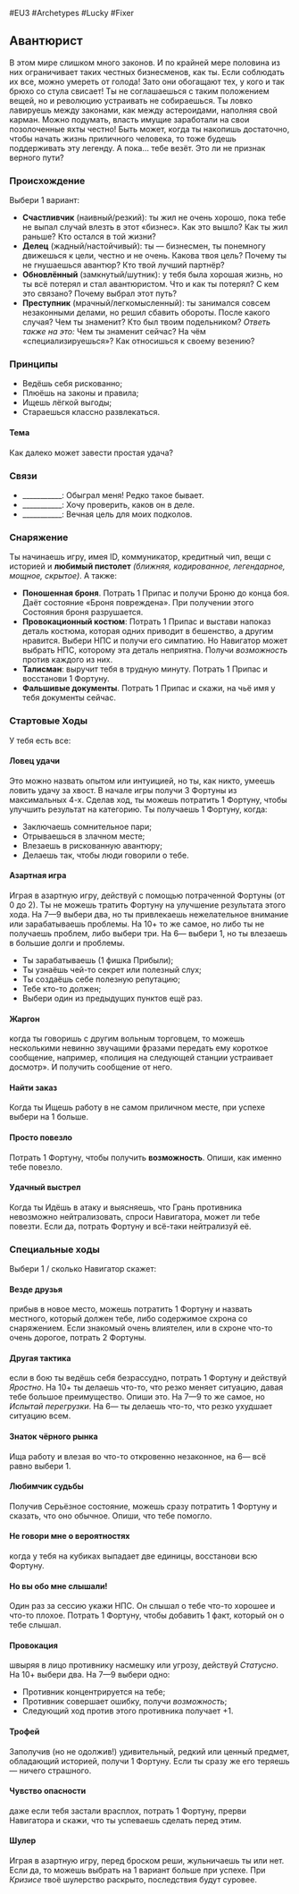 #EU3 #Archetypes #Lucky #Fixer 

## Авантюрист
В этом мире слишком много законов. И по крайней мере половина из них ограничивает таких честных бизнесменов, как ты. Если соблюдать их все, можно умереть от голода! Зато они обогащают тех, у кого и так брюхо со стула свисает! 
Ты не соглашаешься с таким положением вещей, но и революцию устраивать не собираешься. Ты ловко лавируешь между законами, как между астероидами, наполняя свой карман. 
Можно подумать, власть имущие заработали на свои позолоченные яхты честно! Быть может, когда ты накопишь достаточно, чтобы начать жизнь приличного человека, то тоже будешь поддерживать эту легенду. А пока… тебе везёт. Это ли не признак верного пути?

### Происхождение
Выбери 1 вариант:
- **Счастливчик** (наивный/резкий): ты жил не очень хорошо, пока тебе не выпал случай влезть в этот «бизнес». Как это вышло? Как ты жил раньше? Кто остался в той жизни? 
- **Делец** (жадный/настойчивый): ты — бизнесмен, ты понемногу движешься к цели, честно и не очень. Какова твоя цель? Почему ты не гнушаешься авантюр? Кто твой лучший партнёр? 
- **Обновлённый** (замкнутый/шутник): у тебя была хорошая жизнь, но ты всё потерял и стал авантюристом. Что и как ты потерял? С кем это связано? Почему выбрал этот путь? 
- **Преступник** (мрачный/легкомысленный): ты занимался совсем незаконными делами, но решил сбавить обороты. После какого случая? Чем ты знаменит? Кто был твоим подельником? 
*Ответь также на это:* Чем ты знаменит сейчас? На чём «специализируешься»? Как относишься к своему везению? 

### Принципы
- Ведёшь себя рискованно; 
- Плюёшь на законы и правила; 
- Ищешь лёгкой выгоды; 
- Стараешься классно развлекаться.
#### Тема
Как далеко может завести простая удача?

### Связи
- \_\_\_\_\_\_\_\_\_\_\_: Обыграл меня! Редко такое бывает.
- \_\_\_\_\_\_\_\_\_\_\_: Хочу проверить, каков он в деле.
- \_\_\_\_\_\_\_\_\_\_\_: Вечная цель для моих подколов.

### Снаряжение
Ты начинаешь игру, имея ID, коммуникатор, кредитный чип, вещи с историей и **любимый пистолет** *(ближняя, кодированное, легендарное, мощное, скрытое)*. А также: 
- **Поношенная броня**. Потрать 1 Припас и получи Броню до конца боя. Даёт состояние «Броня повреждена». При получении этого Состояния броня разрушается. 
- **Провокационный костюм**: Потрать 1 Припас и выстави напоказ деталь костюма, которая одних приводит в бешенство, а другим нравится. Выбери НПС и получи его симпатию. Но Навигатор может выбрать НПС, которому эта деталь неприятна. Получи *возможность* против каждого из них. 
- **Талисман**: выручит тебя в трудную минуту. Потрать 1 Припас и восстанови 1 Фортуну. 
- **Фальшивые документы**. Потрать 1 Припас и скажи, на чьё имя у тебя документы сейчас.

### Стартовые Ходы
У тебя есть все:
#### Ловец удачи
Это можно назвать опытом или интуицией, но ты, как никто, умеешь ловить удачу за хвост. В начале игры получи 3 Фортуны из максимальных 4-х. Сделав ход, ты можешь потратить 1 Фортуну, чтобы улучшить результат на категорию. Ты получаешь 1 Фортуну, когда: 
- Заключаешь сомнительное пари; 
- Отрываешься в злачном месте; 
- Влезаешь в рискованную авантюру; 
- Делаешь так, чтобы люди говорили о тебе. 
 
#### Азартная игра
Играя в азартную игру, действуй с помощью потраченной Фортуны (от 0 до 2). Ты не можешь тратить Фортуну на улучшение результата этого хода. На 7—9 выбери два, но ты привлекаешь нежелательное внимание или зарабатываешь проблемы. На 10+ то же самое, но либо ты не получаешь проблем, либо выбери три. На 6— выбери 1, но ты влезаешь в большие долги и проблемы. 
- Ты зарабатываешь (1 фишка Прибыли); 
- Ты узнаёшь чей-то секрет или полезный слух; 
- Ты создаёшь себе полезную репутацию; 
- Тебе кто-то должен; 
- Выбери один из предыдущих пунктов ещё раз. 
 
#### Жаргон
когда ты говоришь с другим вольным торговцем, то можешь несколькими невинно звучащими фразами передать ему короткое сообщение, например, «полиция на следующей станции устраивает досмотр». И получить сообщение от него. 

#### Найти заказ
Когда ты Ищешь работу в не самом приличном месте, при успехе выбери на 1 больше. 

#### Просто повезло
Потрать 1 Фортуну, чтобы получить **возможность**. Опиши, как именно тебе повезло. 

#### Удачный выстрел
Когда ты Идёшь в атаку и выясняешь, что Грань противника невозможно нейтрализовать, спроси Навигатора, может ли тебе повезти. Если да, потрать Фортуну и всё-таки нейтрализуй её.


### Специальные ходы
Выбери 1 / сколько Навигатор скажет: 
#### Везде друзья
прибыв в новое место, можешь потратить 1 Фортуну и назвать местного, который должен тебе, либо содержимое схрона со снаряжением. Если знакомый очень влиятелен, или в схроне что-то очень дорогое, потрать 2 Фортуны. 

#### Другая тактика
если в бою ты ведёшь себя безрассудно, потрать 1 Фортуну и действуй *Яростно*. На 10+ ты делаешь что-то, что резко меняет ситуацию, давая тебе большое преимущество. Опиши это. На 7—9 то же самое, но *Испытай перегрузки*. На 6— ты делаешь что-то, что резко ухудшает ситуацию всем. 

#### Знаток чёрного рынка
Ища работу и влезая во что-то откровенно незаконное, на 6— всё равно выбери 1. 

#### Любимчик судьбы
Получив Серьёзное состояние, можешь сразу потратить 1 Фортуну и сказать, что оно обычное. Опиши, что тебе помогло. 

#### Не говори мне о вероятностях
когда у тебя на кубиках выпадает две единицы, восстанови всю Фортуну. 

#### Но вы обо мне слышали!
Один раз за сессию укажи НПС. Он слышал о тебе что-то хорошее и что-то плохое. Потрать 1 Фортуну, чтобы добавить 1 факт, который он о тебе слышал. 

#### Провокация
швыряя в лицо противнику насмешку или угрозу, действуй *Статусно*. На 10+ выбери два. На 7—9 выбери одно: 
- Противник концентрируется на тебе; 
- Противник совершает ошибку, получи *возможность*; 
- Следующий ход против этого противника получает +1. 

#### Трофей
Заполучив (но не одолжив!) удивительный, редкий или ценный предмет, обладающий историей, получи 1 Фортуну. Если ты сразу же его теряешь — ничего страшного. 

#### Чувство опасности
даже если тебя застали врасплох, потрать 1 Фортуну, прерви Навигатора и скажи, что ты успеваешь сделать перед этим. 

#### Шулер
Играя в азартную игру, перед броском реши, жульничаешь ты или нет. Если да, то можешь выбрать на 1 вариант больше при успехе. При *Кризисе* твоё шулерство раскрыто, последствия будут суровее. 